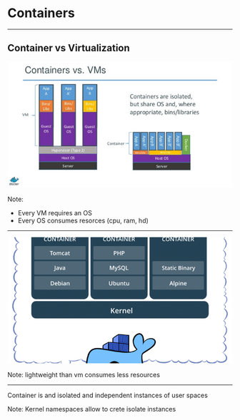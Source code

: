 # Containers

---
## Container vs Virtualization

![ContainerVsVirtualization](assets/image/containers-versus-virtual-machines-docker-inc-rightscale.jpg)

Note: 
- Every VM requires an OS
- Every OS consumes resorces (cpu, ram, hd)

--- 

![Container](assets/image/docker-container.png)

Note: lightweight than vm consumes less resources

---
Container is and isolated and independent instances of user spaces

Note: Kernel namespaces allow to crete isolate instances 

